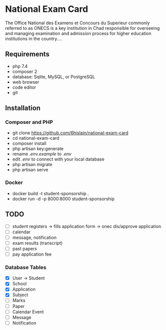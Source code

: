 # National Exam Card

The Office National des Examens et Concours du Superieur commonly referred to as ONECS is a key institution in Chad responsible for overseeing and managing examination and admission process for higher education institutions in the country....

## Requirements

-   php 7.4
-   composer 2
-   database: Sqlite, MySQL, or PostgreSQL
-   web browser
-   code editor
-   git

## Installation

### Composer and PHP

-   git clone https://github.com/6hislain/national-exam-card
-   cd national-exam-card
-   composer install
-   php artisan key:generate
-   rename _.env.example_ to _.env_
-   edit _.env_ to connect with your local database
-   php artisan migrate
-   php artisan serve

### Docker

-   docker build -t student-sponsorship .
-   docker run -d -p 8000:8000 student-sponsorship

## TODO

-   [ ] student registers -> fills application form -> onec dis/approve application
-   [ ] calendar
-   [ ] message, notification
-   [ ] exam results (transcript)
-   [ ] past papers
-   [ ] pay application fee

### Database Tables

-   [x] User -> Student
-   [x] School
-   [x] Application
-   [x] Subject
-   [ ] Marks
-   [ ] Paper
-   [ ] Calendar Event
-   [ ] Message
-   [ ] Notification
